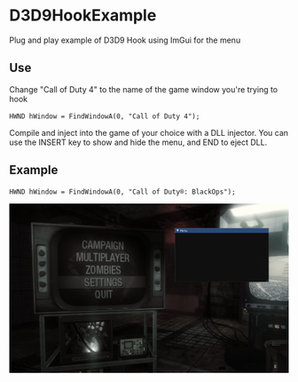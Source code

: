 # D3D9HookExample
Plug and play example of D3D9 Hook using ImGui for the menu

## Use

Change "Call of Duty 4" to the name of the game window you're trying to hook
```
HWND hWindow = FindWindowA(0, "Call of Duty 4");
```
Compile and inject into the game of your choice with a DLL injector.
You can use the INSERT key to show and hide the menu, and END to eject DLL.

## Example
```
HWND hWindow = FindWindowA(0, "Call of Duty®: BlackOps");
```

![Image Example](screenshots/blackops-example.png?raw=true "Example in Black Ops")
